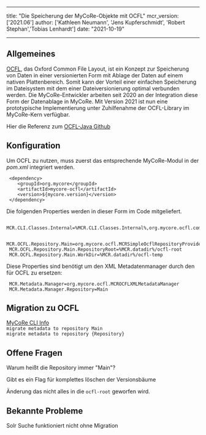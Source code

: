 
---

title: "Die Speicherung der MyCoRe-Objekte mit OCFL"
mcr_version: ['2021.06']
author: ['Kathleen Neumann', 'Jens Kupferschmidt', 'Robert Stephan','Tobias Lenhardt']
date: "2021-10-19"

---
## Allgemeines
      
[OCFL](https://ocfl.io/), das Oxford Common File Layout, ist ein Konzept zur Speicherung von
Daten in einer versionierten Form mit Ablage der Daten auf einem nativen Plattenbereich. Somit kann der Vorteil einer einfachen
Speicherung im Dateisystem mit dem einer Dateiversionierung optimal verbunden werden. Die MyCoRe-Entwickler arbeiten seit 2020
an der Integration diese Form der Datenablage in MyCoRe. Mit Version 2021 ist nun eine prototypische Implementierung unter
Zuhilfenahme der OCFL-Library im MyCoRe-Kern verfügbar.


Hier die Referenz zum [OCFL-Java Github](https://github.com/UW-Madison-Library/ocfl-java)

## Konfiguration
Um OCFL zu nutzen, muss zuerst das entsprechende MyCoRe-Modul in der *pom.xml* integriert werden.


```
 <dependency>
    <groupId>org.mycore</groupId>
    <artifactId>mycore-ocfl</artifactId>
    <version>${mycore.version}</version>
 </dependency>
```

Die folgenden Properties werden in dieser Form im Code mitgeliefert.


```
 MCR.CLI.Classes.Internal=%MCR.CLI.Classes.Internal%,org.mycore.ocfl.commands.MCROCFLCommands

 MCR.OCFL.Repository.Main=org.mycore.ocfl.MCRSimpleOcflRepositoryProvider
 MCR.OCFL.Repository.Main.RepositoryRoot=%MCR.datadir%/ocfl-root
 MCR.OCFL.Repository.Main.WorkDir=%MCR.datadir%/ocfl-temp
```

Diese Properties sind benötigt um den XML Metadatenmanager durch den für OCFL zu ersetzen:

```
 MCR.Metadata.Manager=org.mycore.ocfl.MCROCFLXMLMetadataManager
 MCR.Metadata.Manager.Repository=Main
```

## Migration zu OCFL

[MyCoRe CLI Info](/documentation/cli/cli_overview/)\
`migrate metadata to repository Main`\
`migrate metadata to repository {Repository}`

## Offene Fragen

Warum heißt die Repository immer "Main"?

Gibt es ein Flag für komplettes löschen der Versionsbäume

Änderung das nicht alles in die `ocfl-root` geworfen wird.

## Bekannte Probleme

Solr Suche funktioniert nicht ohne Migration